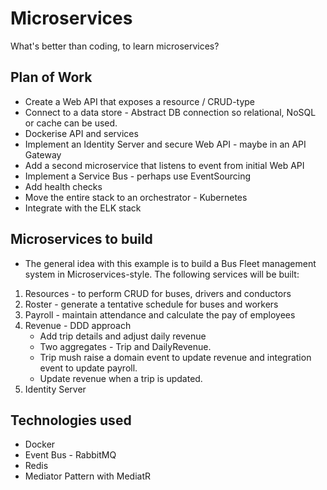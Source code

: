 # Microservices
What's better than coding, to learn microservices?

## Plan of Work
- Create a Web API that exposes a resource / CRUD-type
- Connect to a data store - Abstract DB connection so relational, NoSQL or cache can be used.
- Dockerise API and services
- Implement an Identity Server and secure Web API - maybe in an API Gateway
- Add a second microservice that listens to event from initial Web API
- Implement a Service Bus - perhaps use EventSourcing
- Add health checks
- Move the entire stack to an orchestrator - Kubernetes
- Integrate with the ELK stack

## Microservices to build
- The general idea with this example is to build a Bus Fleet management system in Microservices-style. The following services will be built:
1. Resources - to perform CRUD for buses, drivers and conductors
2. Roster - generate a tentative schedule for buses and workers
3. Payroll - maintain attendance and calculate the pay of employees
4. Revenue - DDD approach
    - Add trip details and adjust daily revenue
    - Two aggregates - Trip and DailyRevenue.
    - Trip mush raise a domain event to update revenue and integration event to update payroll.
    - Update revenue when a trip is updated.
5. Identity Server

## Technologies used
- Docker
- Event Bus - RabbitMQ
- Redis
- Mediator Pattern with MediatR